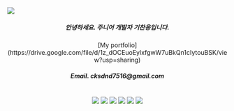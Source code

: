 
<link rel="stylesheet" href="https://maxcdn.bootstrapcdn.com/bootstrap/3.3.2/css/bootstrap.min.css">

<img src="https://capsule-render.vercel.app/api?type=waving&color=A3DCBE&height=150&section=header&text=Chanung's%20Github!&fontSize=30&fontAlignY=30&fontColor=f7f5f5"/>

<div align="center">
    <h5><strong>안녕하세요. 주니어 개발자 기찬웅입니다.</strong></h5>
    [My portfolio](https://drive.google.com/file/d/1z_dOCEuoEylxfgwW7uBkQn1cIytouBSK/view?usp=sharing)
    <h5><strong>Email. cksdnd7516@gmail.com</strong></h5>
    

</div>

<br>


<div align="center">
    <img src="https://img.shields.io/badge/Spring-6DB33F?style=flat-square&logo=Spring&logoColor=white"/>
    <img src="https://img.shields.io/badge/Django-092E20?style=flat-square&logo=Django&logoColor=white"/>
    <img src="https://img.shields.io/badge/MySQL-4479A1?style=flat-square&logo=MySQL&logoColor=white"/>
    <img src="https://img.shields.io/badge/MariaDB-1F305F?style=flat-square&logo=MariaDB&logoColor=white"/>
    <img src="https://img.shields.io/badge/Git-F05032?style=flat-square&logo=Git&logoColor=white"/>
    <img src="https://img.shields.io/badge/Google Cloud-4285F4?style=flat-square&logo=Google Cloud&logoColor=white"/>




</div>
